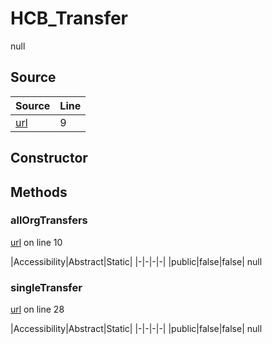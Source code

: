 # HCB_Transfer

null
## Source
|Source|Line|
|-|-|
|[url](https://github.com/devramsean0/hcb.js/blob/dd6eb9c/src/api_endpoints/transfer.ts#L9)|9|
## Constructor
## Methods
### allOrgTransfers
[url](https://github.com/devramsean0/hcb.js/blob/dd6eb9c/src/api_endpoints/transfer.ts#L10) on line 10  

|Accessibility|Abstract|Static|
|-|-|-|-|
|public|false|false|
null

### singleTransfer
[url](https://github.com/devramsean0/hcb.js/blob/dd6eb9c/src/api_endpoints/transfer.ts#L28) on line 28  

|Accessibility|Abstract|Static|
|-|-|-|-|
|public|false|false|
null
